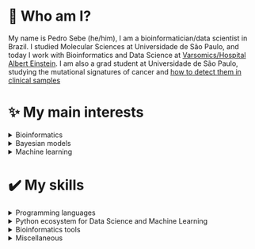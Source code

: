 # 🚀 Who am I?
My name is Pedro Sebe (he/him), I am a bioinformatician/data scientist in Brazil. I studied Molecular Sciences at Universidade de São Paulo, and today I work with Bioinformatics and Data Science at [Varsomics/Hospital Albert Einstein](https://varsomics.com/). I am also a grad student at Universidade de São Paulo, studying the mutational signatures of cancer and [how to detect them in clinical samples](https://github.com/PedroSebe/signature-inference)

# ✨ My main interests
<details><summary>Bioinformatics</summary>
  Bioinformatics is the interdisciplinary area applying methods from Computer Science to solve Biology problems, specially in Molecular Biology. I have experience using Bioinformatics tools to analyse data from the clinical lab at Hospital Albert Einstein, in the areas of Oncology (detection of fusions in RNAseq, identification of mutational signatures) and Metagenomics/Metatranscriptomics (identification of pathogens).
</details>
<details><summary>Bayesian models</summary>
  Bayesian methods allow modelers to combine prior information with empirical data to generate better predictions and inferences. My favorite components that we can use to build bayesian models are Gaussian Process, Hierarchical Models and Sparsifying priors. I believe bayesian inference is also relevant for machine learning, specially when used for high-stakes decisions, where accurate description of uncertainty is crucial. My main tool for exploring Bayes is PyMC.
</details>
<details><summary>Machine learning</summary>
</details>

# ✔️ My skills
<details><summary>Programming languages</summary>
  <ul>
    <li>Experient in Python and Bash</li>
    <li>Learning R</li>
    <li>Notions of C, JS and PHP</li>
  </ul>
</details>
<details><summary>Python ecosystem for Data Science and Machine Learning</summary>
  <ul>
    <li><b>Data manipulation:</b> Pandas, Numpy</li>
    <li><b>Data visualization:</b> Matplotlib, Seaborn, basic Plotly</li>
    <li><b>Machine Learning:</b> Scikit-learn, Tensorflow, Jax</li>
    <li><b>Miscelaneous:</b> Jupyter Notebook/Jupyter Lab, PyMC</li>
  </ul>
</details>
<details><summary>Bioinformatics tools</summary>
  <ul>
    <li>NGS quality control and filtering with AfterQC and FastQC</li>
    <li>De novo assembly with SPAdes</li>
    <li>Variant calling with GATK tools and Freebayes</li>
    <li>Variant annotation with snpEff and Annovar</li>
    <li>Taxonomic classification with Kraken</li>
    <li>Genetic analysis with Plink</li>
    <li>Miscellaneous tasks with samtools and bedtools</li>
  </ul>
</details>
<details><summary>Miscellaneous</summary>
  <ul>
    <li>Version control with <b>Git</b>.</li>
    <li>Basic relational database queries with <b>SQL</b></li>
    <li>Basic queries to graph databases with <b>Neo4j</b></li>
    <li>Learning <b>Tidyverse</b> tools for data analysis in R.</li>
  </ul>
</details>

<!--
## 💡 What I want to learn next

**PedroSebe/PedroSebe** is a ✨ _special_ ✨ repository because its `README.md` (this file) appears on your GitHub profile.

Here are some ideas to get you started:

- 🔭 I’m currently working on ...
- 🌱 I’m currently learning ...
- 👯 I’m looking to collaborate on ...
- 🤔 I’m looking for help with ...
- 💬 Ask me about ...
- 📫 How to reach me: ...
- 😄 Pronouns: ...
- ⚡ Fun fact: ...
-->
